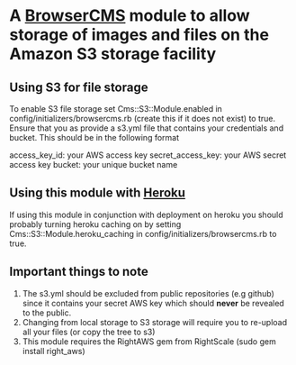 # A [BrowserCMS](http://www.browsercms.org) module to allow storage of images and files on the Amazon S3 storage facility

## Using S3 for file storage
To enable S3 file storage set Cms::S3::Module.enabled in config/initializers/browsercms.rb (create this if it does not exist) to true.  Ensure that you as provide a s3.yml file that contains your credentials and bucket.
This should be in the following format

  access_key_id: your AWS access key
  secret_access_key: your AWS secret access key
  bucket: your unique bucket name

## Using this module with [Heroku](http://heroku.com)
If using this module in conjunction with deployment on heroku you should probably turning heroku caching on by setting Cms::S3::Module.heroku_caching in config/initializers/browsercms.rb to true.

## Important things to note
1. The s3.yml should be excluded from public repositories (e.g github) since it contains your secret AWS key which should **never** be revealed to the public.
2. Changing from local storage to S3 storage will require you to re-upload all your files (or copy the tree to s3)
3. This module requires the RightAWS gem from RightScale (sudo gem install right_aws)
